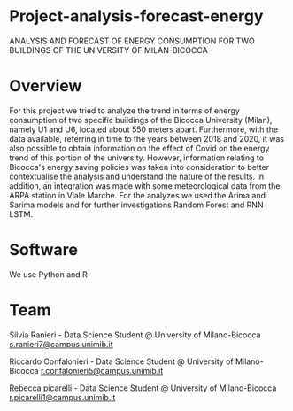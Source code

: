 # Project-analysis-forecast-energy

ANALYSIS AND FORECAST OF ENERGY CONSUMPTION FOR TWO BUILDINGS OF THE UNIVERSITY OF MILAN-BICOCCA
# Overview
For this project we tried to analyze the trend in terms of energy consumption of two specific buildings of the Bicocca University (Milan), namely U1 and U6, located about 550 meters apart. Furthermore, with the data available, referring in time to the years between 2018 and 2020, it was also possible to obtain information on the effect of Covid on the energy trend of this portion of the university. However, information relating to Bicocca's energy saving policies was taken into consideration to better contextualise the analysis and understand the nature of the results. In addition, an integration was made with some meteorological data from the ARPA station in Viale Marche.
For the analyzes we used the Arima and Sarima models and for further investigations Random Forest and RNN LSTM.

# Software
We use Python and R

# Team
Silvia Ranieri - Data Science Student @ University of Milano-Bicocca
s.ranieri7@campus.unimib.it

Riccardo Confalonieri - Data Science Student @ University of Milano-Bicocca
r.confalonieri5@campus.unimib.it

Rebecca picarelli - Data Science Student @ University of Milano-Bicocca
r.picarelli1@campus.unimib.it

